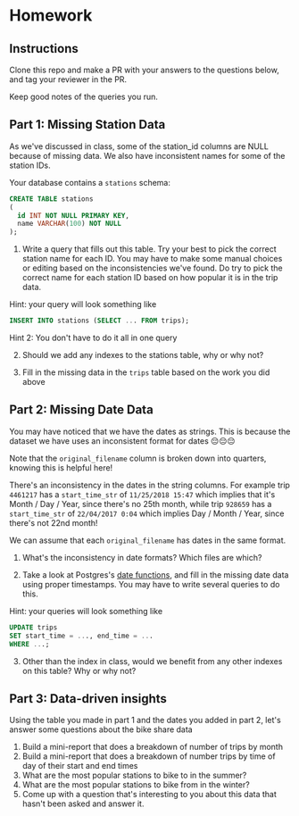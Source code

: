 # Homework

## Instructions 

Clone this repo and make a PR with your answers to the questions below, and tag your reviewer in the PR.

Keep good notes of the queries you run.

## Part 1: Missing Station Data

As we've discussed in class, some of the station_id columns are NULL because of missing data. We also have inconsistent names for some of the station IDs.

Your database contains a `stations` schema:

```sql
CREATE TABLE stations
(
  id INT NOT NULL PRIMARY KEY,
  name VARCHAR(100) NOT NULL
);
```

1) Write a query that fills out this table. Try your best to pick the correct station name for each ID. You may have to make some manual choices or editing based on the inconsistencies we've found. Do try to pick the correct name for each station ID based on how popular it is in the trip data.

Hint: your query will look something like 

``` sql
INSERT INTO stations (SELECT ... FROM trips);
```

Hint 2: You don't have to do it all in one query

2) Should we add any indexes to the stations table, why or why not?

3) Fill in the missing data in the `trips` table based on the work you did above

## Part 2: Missing Date Data

You may have noticed that we have the dates as strings. This is because the dataset we have uses an inconsistent format for dates 😔😔😔

Note that the `original_filename` column is broken down into quarters, knowing this is helpful here!

There's an inconsistency in the dates in the string columns. For example trip `4461217` has a `start_time_str` of `11/25/2018 15:47` which implies that it's Month / Day / Year, since there's no 25th month, while trip `928659` has a `start_time_str` of `22/04/2017 0:04` which implies Day / Month / Year, since there's not 22nd month!

We can assume that each `original_filename` has dates in the same format. 

1) What's the inconsistency in date formats? Which files are which?

2) Take a look at Postgres's [date functions](https://www.postgresql.org/docs/12/functions-datetime.html), and fill in the missing date data using proper timestamps. You may have to write several queries to do this.

Hint: your queries will look something like

``` sql
UPDATE trips
SET start_time = ..., end_time = ...
WHERE ...;
```

3) Other than the index in class, would we benefit from any other indexes on this table? Why or why not?

## Part 3: Data-driven insights

Using the table you made in part 1 and the dates you added in part 2, let's answer some questions about the bike share data

1) Build a mini-report that does a breakdown of number of trips by month
2) Build a mini-report that does a breakdown of number trips by time of day of their start and end times
3) What are the most popular stations to bike to in the summer?
4) What are the most popular stations to bike from in the winter?
5) Come up with a question that's interesting to you about this data that hasn't been asked and answer it.


